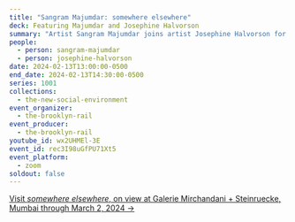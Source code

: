```yaml
---
title: "Sangram Majumdar: somewhere elsewhere"
deck: Featuring Majumdar and Josephine Halvorson
summary: "Artist Sangram Majumdar joins artist Josephine Halvorson for a conversation. "
people:
  - person: sangram-majumdar
  - person: josephine-halvorson
date: 2024-02-13T13:00:00-0500
end_date: 2024-02-13T14:30:00-0500
series: 1001
collections:
  - the-new-social-environment
event_organizer:
  - the-brooklyn-rail
event_producer:
  - the-brooklyn-rail
youtube_id: wx2UHMEl-3E
event_id: rec3I98uGfPU71Xt5
event_platform:
  - zoom
soldout: false
---
```

[V﻿isit *somewhere elsewhere*, on view at Galerie Mirchandani + Steinruecke, Mumbai through March 2, 2024 →](https://www.galeriems.com/exhibitions/65746aebe4ba10c01f01a3eb#tab:slideshow)